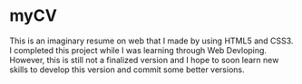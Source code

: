 # myCV
This is an imaginary resume on web that I made by using HTML5 and CSS3. I completed this project while I was learning through Web Devloping. However, this is still not a finalized version and I hope to soon learn new skills to develop this version and commit some better versions.
